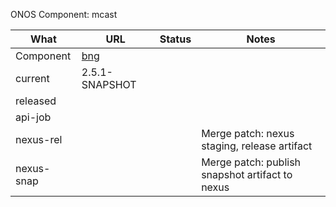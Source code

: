 ONOS Component: mcast

| What | URL | Status | Notes |
| ---- | --- | ------ | ----- |
| Component  | [bng](https://gerrit.opencord.org/plugins/gitiles/bng) | | |
| current    | 2.5.1-SNAPSHOT | | |    
| released   | | | |
| api-job    | | | |
| nexus-rel  | | | Merge patch: nexus staging, release artifact |
| nexus-snap | | | Merge patch: publish snapshot artifact to nexus |
